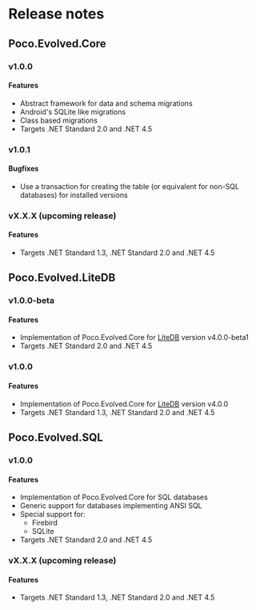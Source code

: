 # Release notes

## Poco.Evolved.Core

### v1.0.0
#### Features
* Abstract framework for data and schema migrations
* Android's SQLite like migrations
* Class based migrations
* Targets .NET Standard 2.0 and .NET 4.5
### v1.0.1
#### Bugfixes
* Use a transaction for creating the table (or equivalent for non-SQL databases) for installed versions

### vX.X.X (upcoming release)
#### Features
* Targets .NET Standard 1.3, .NET Standard 2.0 and .NET 4.5

## Poco.Evolved.LiteDB

### v1.0.0-beta
#### Features
* Implementation of Poco.Evolved.Core for [LiteDB](http://www.litedb.org/) version v4.0.0-beta1
* Targets .NET Standard 2.0 and .NET 4.5

### v1.0.0
#### Features
* Implementation of Poco.Evolved.Core for [LiteDB](http://www.litedb.org/) version v4.0.0
* Targets .NET Standard 1.3, .NET Standard 2.0 and .NET 4.5

## Poco.Evolved.SQL

### v1.0.0
#### Features
* Implementation of Poco.Evolved.Core for SQL databases
* Generic support for databases implementing ANSI SQL
* Special support for:
  * Firebird
  * SQLite
* Targets .NET Standard 2.0 and .NET 4.5

### vX.X.X (upcoming release)
#### Features
* Targets .NET Standard 1.3, .NET Standard 2.0 and .NET 4.5
